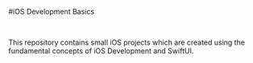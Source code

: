 #iOS Development Basics

<br>

This repository contains small iOS projects which are created using the fundamental concepts of iOS Development and SwiftUI.
